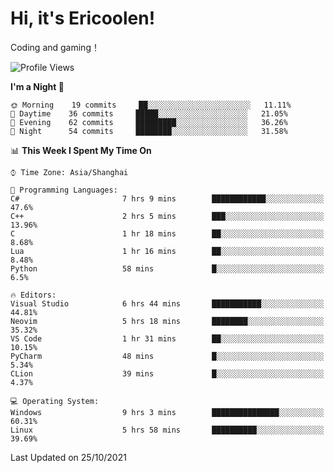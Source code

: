 # Hi, it's Ericoolen!
Coding and gaming！

<!--START_SECTION:waka-->
![Profile Views](http://img.shields.io/badge/Profile%20Views-4-blue)

**I'm a Night 🦉** 

```text
🌞 Morning    19 commits     ██░░░░░░░░░░░░░░░░░░░░░░░   11.11% 
🌆 Daytime    36 commits     █████░░░░░░░░░░░░░░░░░░░░   21.05% 
🌃 Evening    62 commits     █████████░░░░░░░░░░░░░░░░   36.26% 
🌙 Night      54 commits     ████████░░░░░░░░░░░░░░░░░   31.58%

```


📊 **This Week I Spent My Time On** 

```text
⌚︎ Time Zone: Asia/Shanghai

💬 Programming Languages: 
C#                       7 hrs 9 mins        ████████████░░░░░░░░░░░░░   47.6% 
C++                      2 hrs 5 mins        ███░░░░░░░░░░░░░░░░░░░░░░   13.96% 
C                        1 hr 18 mins        ██░░░░░░░░░░░░░░░░░░░░░░░   8.68% 
Lua                      1 hr 16 mins        ██░░░░░░░░░░░░░░░░░░░░░░░   8.48% 
Python                   58 mins             █░░░░░░░░░░░░░░░░░░░░░░░░   6.5%

🔥 Editors: 
Visual Studio            6 hrs 44 mins       ███████████░░░░░░░░░░░░░░   44.81% 
Neovim                   5 hrs 18 mins       ████████░░░░░░░░░░░░░░░░░   35.32% 
VS Code                  1 hr 31 mins        ██░░░░░░░░░░░░░░░░░░░░░░░   10.15% 
PyCharm                  48 mins             █░░░░░░░░░░░░░░░░░░░░░░░░   5.34% 
CLion                    39 mins             █░░░░░░░░░░░░░░░░░░░░░░░░   4.37%

💻 Operating System: 
Windows                  9 hrs 3 mins        ███████████████░░░░░░░░░░   60.31% 
Linux                    5 hrs 58 mins       ██████████░░░░░░░░░░░░░░░   39.69%

```


 Last Updated on 25/10/2021
<!--END_SECTION:waka-->

